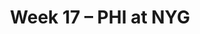 ---
layout: game
title: Week 17 – PHI at NYG
season: 2012
game_id: 2012_17_PHI_NYG
away_team: PHI
home_team: NYG
---